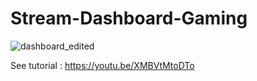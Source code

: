 # Stream-Dashboard-Gaming

![dashboard_edited](https://user-images.githubusercontent.com/61135648/90376589-4cc07e80-e0a9-11ea-9c99-672bd8a87b52.jpg)


See tutorial : https://youtu.be/XMBVtMtoDTo
